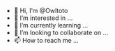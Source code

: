 - 👋 Hi, I’m @Owltoto
- 👀 I’m interested in ...
- 🌱 I’m currently learning ...
- 💞️ I’m looking to collaborate on ...
- 📫 How to reach me ...

<!---
Owltoto/Owltoto is a ✨ special ✨ repository because its `README.md` (this file) appears on your GitHub profile.
You can click the Preview link to take a look at your changes.
--->
